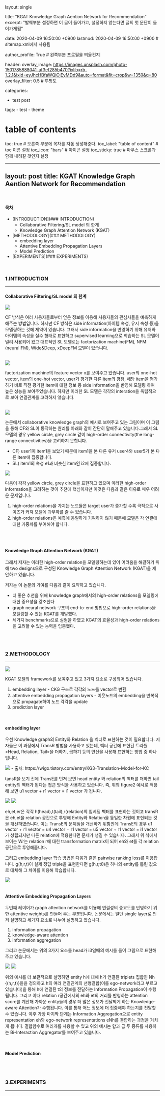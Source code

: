 layout: single

title: "KGAT Knowledge Graph Aention Network for Recommendation"
excerpt: "발췌부분 설정하면 이 글이 들어가고, 설정하지 않는다면 글의 첫 문단이 들어가게됨"

date: 2020-04-09 16:50:00 +0900
lastmod: 2020-04-09 16:50:00 +0900 # sitemap.xml에서 사용됨

author_profile: True # 왼쪽부분 프로필을 띄울건지

header:
  overlay_image: https://images.unsplash.com/photo-1501785888041-af3ef285b470?ixlib=rb-1.2.1&ixid=eyJhcHBfaWQiOjEyMDd9&auto=format&fit=crop&w=1350&q=80
  overlay_filter: 0.5 # 투명도

categories: 
  - test post

tags: 
    - test
    - theme

# table of contents
toc: true # 오른쪽 부분에 목차를 자동 생성해준다.
toc_label: "table of content" # toc 이름 설정
toc_icon: "bars" # 아이콘 설정
toc_sticky: true # 마우스 스크롤과 함께 내려갈 것인지 설정



---
layout: post
title: KGAT Knowledge Graph Aention Network for Recommendation
---


<br/>

#### 목차

- [INTRODUCTION](### INTRODUCTION)
    - Collaborative Filtering/SL model 의 한계
    - Knowledge Graph Attention Network (KGAT)
- [METHODOLOGY](### METHODOLOGY)
    - embedding layer
    - Attentive Embedding Propagation Layers
    - Model Prediction
- [EXPERIMENTS](### EXPERIMENTS)
  

<br/>


### 1.INTRODUCTION
---

#### Collaborative Filtering/SL model 의 한계

<img src="https://jaeeun49.github.io/images/KGAT/CF.png"> 

CF 방식은 여러 사용자들로부터 얻은 정보를 이용해 사용자들의 관심사들을 예측하게 해주는 방법입니다. 하지만 CF 방식은 side information(아이템 속성, 유저 속성 등)을 모델링하는 것에 제약이 있습니다. 그래서 side information을 반영하기 위해 유저와 아이템의 속성을 실수 형태로 표현하고 supervised learning으로 학습하는 SL 모델이 널리 사용되어 왔고 대표적인 SL 모델로는 factorization machine(FM), NFM (neural FM), Wide&Deep, xDeepFM 모델이 있습니다.

<br/>

<img src="https://jaeeun49.github.io/images/KGAT/FM.png">

factorization machine의 feature vector x를 보여주고 있습니다. user의 one-hot vector, item의 one-hot vector, user가 평가한 다른 item의 평점, 해당 item을 평가하기 바로 직전 평가한 item에 대한 정보 등 side information을 반영해 모델링 하여 높은 성능을 보여주었습니다. 하지만 이러한 SL 모델은 각각의 interation을 독립적으로 보아 연결관계를 고려하지 않습니다. 

<br/>

<img src="https://jaeeun49.github.io/images/KGAT/figure1.png">

논문에서 collaborative knowledge graph의 예시로 보여주고 있는 그림이며 이 그림을 통해 CF와 SL이 동작하는 원리를 아래와 같이 간단히 말해주고 있습니다.그래서 SL 모델의 경우 yellow circle, grey circle 같이 high-order connectivity(the long-range connectivities)을 고려하지 못합니다.

- CF) user1이 item1을 보았기 때문에 item1을 본 다른 유저 user4와 user5가 본 다른 item에 집중합니다.
- SL) item1의 속성 e1과 비슷한 item인 i2에 집중합니다.


<img src="https://jaeeun49.github.io/images/KGAT/circle.png"> 

다음이 각각 yellow circle, grey circle을 표현하고 있으며 이러한 high-order information을 고려하는 것이 추천에 핵심이지만 이것은 다음과 같은 이유로 매우 어려운 문제입니다.
1. high-order relations을 가지는 노드들은 target user가 증가할 수록 극적으로 사이즈가 커져 모델에 과부하를 줄 수 있습니다.
2. high-order relations은 예측에 동일하게 기여하지 않기 때문에 모델은 각 연결에 대한 가중치를 부여해야 합니다.

<br/>

<br/>

#### Knowledge Graph Attention Network (KGAT)

그래서 저자는 이러한 high-order relation을 모델링하는데 있어 어려움을 해결하기 위해 two designs으로 구성된 Knowledge Graph Attention Network (KGAT)을 제안하고 있습니다.

저자는 이 논문의 기여를 다음과 같이 요약하고 있습니다.
- 더 좋은 추천을 위해 knowledge graph에서의 high-order relations을 모델링에 대한 중요성을 강조한다
- graph neural network 구조의 end-to-end 방법으로 high-order relations을 모델링할 수 있는 KGAT를 개발했다.
- 세가지 benchmarks으로 실험을 하였고 KGAT의 효율성과 high-order relations을 고려할 수 있는 능력을 입증했다.

<br/>
<br/>



### 2.METHODOLOGY
---

<img src="https://jaeeun49.github.io/images/KGAT/figure2.png">

KGAT 모델의 framework를 보여주고 있고 3가지 요소로 구성되어 있습니다.

1. embedding layer - CKG 구조로 각각의 노드를 vector로 변환
2. attentive embedding propagation layers - 이웃노드의 embedding을 반복적으로 propagate하여 노드 각각을 update 
3. prediction layer

<br/>

#### embedding layer

우선 Knowledge graph의 Entity와 Relation 을 벡터로 표현하는 것이 필요합니다. 저자들은 이 과정에서 TransR 방법을 사용하고 있는데, 벡터 공간에 표현된 트리플 <Head, Relation, Tail>을 더하기, 곱하기 등의 연산을 사용해 표현하는 방법 중 하나입니다. 

<img src="https://jaeeun49.github.io/images/KGAT/transE.png">
- 출처: https://wigo.tistory.com/entry/KG3-Translation-Model-for-KC

tansR을 보기 전에 TransE를 먼저 보면 head entity 와 relation의 벡터를 더하면 tail entity의 벡터가 된다는 접근 방식을 사용하고 있습니다. 즉, 위의 figure2 예시로 적용해 보면 u1 vector + r1 vector = i1 vector 가 됩니다. 

<img src="https://jaeeun49.github.io/images/KGAT/tansR.png">

<img src="https://jaeeun49.github.io/images/KGAT/transR2.png">

eh,et,er은 각각 h(head),t(tail),r(relation)의 임베딩 벡터를 표현하는 것이고 transR은 eh,et을 relation 공간으로 투영해 Entity와 Relation을 동일한 차원에 표현되는 것을 개선하였습니다. 이는 TransE의 문제점을 개선하기 위함인데 TransE의 경우 u1 vector + r1 vector = u4 vector + r1 vector = u5 vector + r1 vector = i1 vector 가 성립되지만 다른 relation에 적용한다면 문제가 생길 수 있습니다. 그래서 위 식에서 보이는 Wr는 relation r에 대한 transformation matrix이 되어 eh와 et를 각 relation 공간으로 투영해줍니다. 

그리고 embedding layer 학습 방법은 다음과 같은 pairwise ranking loss를 이용합니다. g(h,r,t)이 실제 정답 triple을 표현한다면 g(h,r,t0)은 하나의 entity를 틀린 값으로 대체해 그 차이를 이용해 학습합니다.

<img src="https://jaeeun49.github.io/images/KGAT/trainembedding.png">

<br/>

<br/>

#### Attentive Embedding Propagation Layers

두번째 레이어가 graph attention network를 이용해 연결성의 중요도를 반영하기 위한 attentive weights를 만들어 주는 부분입니다. 논문에서는 일단 single layer로 먼저 설명하고 세가지 요소로 나누어 설명하고 있습니다. 

1. information propagation
2. knowledge-aware attention
3. information aggregation

그리고 논문에서는 위의 3가지 요소를 head가 i3일때의 예시를 들어 그림으로 표현해주고 있습니다.

<img src="https://jaeeun49.github.io/images/KGAT/example1.png">


<img src="https://jaeeun49.github.io/images/KGAT/example2.png">

위의 예시를 더 보편적으로 설명하면 entity h에 대해 h가 연결된 triplets 집합인 Nh {(h,r,t)}들을 정의하고 h의 여러 연결관계의 선형결합(이를 ego-network라고 부르고 있습니다)을 통해 h에 연결된 t의 정보를 전달하는 Information Propagation이 수행됩니다. 그리고 이때 relation r공간에서의 eh와 et의 거리를 반영하는 attention score를 계산해 가까운 entity들의 경우 더 많은 정보가 전달되게 하는 Knowledge-aware Attention가 수행됩니다. 이를 통해 어느 정보에 더 집중해야 하는지를 전달할 수 있습니다. 이후 가장 마지막 단계는 Information Aggregation으로 entity representation eh와 ego-network representations eNh를 결합하는 과정을 거치게 됩니다. 결합함수로 여러개를 사용할 수 있고 위의 예시는 합과 곱 두 종류를 사용하는 Bi-Interaction Aggregator를 보여주고 있습니다. 

<br/>

#### Model Prediction

<br/>

<br/>


### 3.EXPERIMENTS
---

<br/>

<br/>
